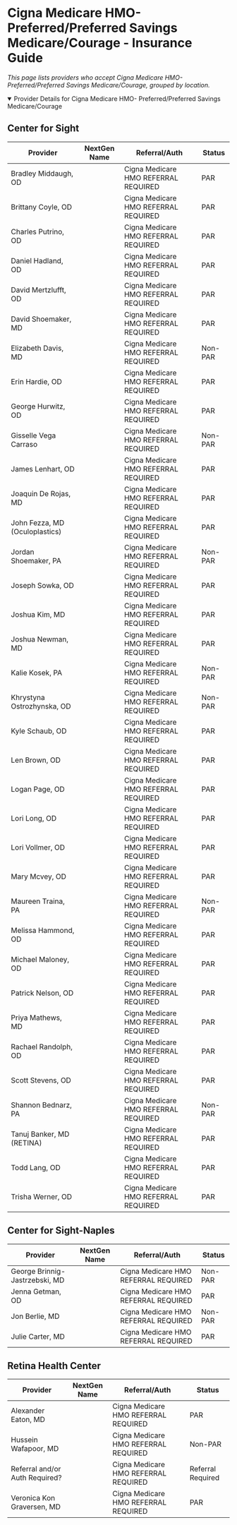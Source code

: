 # Cigna Medicare HMO- Preferred/Preferred Savings Medicare/Courage - Insurance Guide

*This page lists providers who accept Cigna Medicare HMO- Preferred/Preferred Savings Medicare/Courage, grouped by location.*

<details open><summary>Provider Details for Cigna Medicare HMO- Preferred/Preferred Savings Medicare/Courage</summary>

## Center for Sight

| Provider | NextGen Name | Referral/Auth | Status |
|----------|-------------|--------------|--------|
| Bradley Middaugh, OD |  | Cigna Medicare HMO REFERRAL REQUIRED | PAR |
| Brittany Coyle, OD |  | Cigna Medicare HMO REFERRAL REQUIRED | PAR |
| Charles Putrino, OD |  | Cigna Medicare HMO REFERRAL REQUIRED | PAR |
| Daniel Hadland, OD |  | Cigna Medicare HMO REFERRAL REQUIRED | PAR |
| David Mertzlufft, OD |  | Cigna Medicare HMO REFERRAL REQUIRED | PAR |
| David Shoemaker, MD |  | Cigna Medicare HMO REFERRAL REQUIRED | PAR |
| Elizabeth Davis, MD |  | Cigna Medicare HMO REFERRAL REQUIRED | Non-PAR |
| Erin Hardie, OD |  | Cigna Medicare HMO REFERRAL REQUIRED | PAR |
| George Hurwitz, OD |  | Cigna Medicare HMO REFERRAL REQUIRED | PAR |
| Gisselle Vega Carraso |  | Cigna Medicare HMO REFERRAL REQUIRED | Non-PAR |
| James Lenhart, OD |  | Cigna Medicare HMO REFERRAL REQUIRED | PAR |
| Joaquin De Rojas, MD |  | Cigna Medicare HMO REFERRAL REQUIRED | PAR |
| John Fezza, MD (Oculoplastics) |  | Cigna Medicare HMO REFERRAL REQUIRED | PAR |
| Jordan Shoemaker, PA |  | Cigna Medicare HMO REFERRAL REQUIRED | Non-PAR |
| Joseph Sowka, OD |  | Cigna Medicare HMO REFERRAL REQUIRED | PAR |
| Joshua Kim, MD |  | Cigna Medicare HMO REFERRAL REQUIRED | PAR |
| Joshua Newman, MD |  | Cigna Medicare HMO REFERRAL REQUIRED | PAR |
| Kalie Kosek, PA |  | Cigna Medicare HMO REFERRAL REQUIRED | Non-PAR |
| Khrystyna Ostrozhynska, OD |  | Cigna Medicare HMO REFERRAL REQUIRED | Non-PAR |
| Kyle Schaub, OD |  | Cigna Medicare HMO REFERRAL REQUIRED | PAR |
| Len Brown, OD |  | Cigna Medicare HMO REFERRAL REQUIRED | PAR |
| Logan Page, OD |  | Cigna Medicare HMO REFERRAL REQUIRED | PAR |
| Lori Long, OD |  | Cigna Medicare HMO REFERRAL REQUIRED | PAR |
| Lori Vollmer, OD |  | Cigna Medicare HMO REFERRAL REQUIRED | PAR |
| Mary Mcvey, OD |  | Cigna Medicare HMO REFERRAL REQUIRED | PAR |
| Maureen Traina, PA |  | Cigna Medicare HMO REFERRAL REQUIRED | Non-PAR |
| Melissa Hammond, OD |  | Cigna Medicare HMO REFERRAL REQUIRED | PAR |
| Michael Maloney, OD |  | Cigna Medicare HMO REFERRAL REQUIRED | PAR |
| Patrick Nelson, OD |  | Cigna Medicare HMO REFERRAL REQUIRED | PAR |
| Priya Mathews, MD |  | Cigna Medicare HMO REFERRAL REQUIRED | PAR |
| Rachael Randolph, OD |  | Cigna Medicare HMO REFERRAL REQUIRED | PAR |
| Scott Stevens, OD |  | Cigna Medicare HMO REFERRAL REQUIRED | PAR |
| Shannon Bednarz, PA |  | Cigna Medicare HMO REFERRAL REQUIRED | Non-PAR |
| Tanuj Banker, MD (RETINA) |  | Cigna Medicare HMO REFERRAL REQUIRED | PAR |
| Todd Lang, OD |  | Cigna Medicare HMO REFERRAL REQUIRED | PAR |
| Trisha Werner, OD |  | Cigna Medicare HMO REFERRAL REQUIRED | PAR |

## Center for Sight-Naples

| Provider | NextGen Name | Referral/Auth | Status |
|----------|-------------|--------------|--------|
| George Brinnig-Jastrzebski, MD |  | Cigna Medicare HMO REFERRAL REQUIRED | Non-PAR |
| Jenna Getman, OD |  | Cigna Medicare HMO REFERRAL REQUIRED | PAR |
| Jon Berlie, MD |  | Cigna Medicare HMO REFERRAL REQUIRED | Non-PAR |
| Julie Carter, MD |  | Cigna Medicare HMO REFERRAL REQUIRED | PAR |

## Retina Health Center

| Provider | NextGen Name | Referral/Auth | Status |
|----------|-------------|--------------|--------|
| Alexander Eaton, MD |  | Cigna Medicare HMO REFERRAL REQUIRED | PAR |
| Hussein Wafapoor, MD |  | Cigna Medicare HMO REFERRAL REQUIRED | Non-PAR |
| Referral and/or Auth Required? |  | Cigna Medicare HMO REFERRAL REQUIRED | Referral Required |
| Veronica Kon Graversen, MD |  | Cigna Medicare HMO REFERRAL REQUIRED | PAR |

</details>

